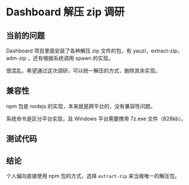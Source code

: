 # Dashboard 解压 zip 调研

## 当前的问题

Dashboard 项目里面安装了各种解压 zip 文件的包，有 yauzl，extract-zip，adm-zip ，还有根据系统调用 spawn 的实现。

很混乱，希望通过这次调研，可以统一解压的方式，删除其余实现。

<!--@include: ./npm.md-->
<!--@include: ./cli.md-->

## 兼容性

npm 包是 nodejs 的实现，本来就是跨平台的，没有兼容性问题。

系统命令是区分平台实现，且 Windows 平台需要携带 7z.exe 文件（828kb）。

## 测试代码

## 结论

个人偏向直接使用 npm 包的方式，选择 `extract-zip` 来当做唯一的解压包。
